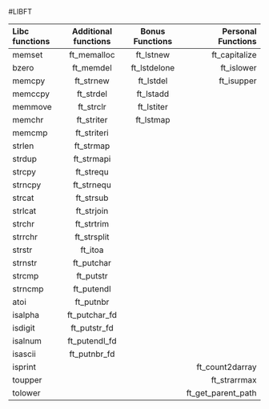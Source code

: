 #LIBFT

Libc functions | Additional functions | Bonus Functions | Personal Functions
:----------- | :-----------: | :-----------: | -----------:
memset		| ft_memalloc	| ft_lstnew		| ft_capitalize
bzero		| ft_memdel		| ft_lstdelone	| ft_islower
memcpy		| ft_strnew		| ft_lstdel		| ft_isupper
memccpy		| ft_strdel		| ft_lstadd		|
memmove		| ft_strclr		| ft_lstiter	|
memchr		| ft_striter	| ft_lstmap		|
memcmp		| ft_striteri	|				|
strlen		| ft_strmap		|				|
strdup		| ft_strmapi	|				|
strcpy		| ft_strequ		|				|
strncpy		| ft_strnequ	|			|
strcat		| ft_strsub		| |
strlcat		| ft_strjoin	| |
strchr		| ft_strtrim	| |
strrchr		| ft_strsplit	| |
strstr		| ft_itoa		| |
strnstr		| ft_putchar	| |
strcmp		| ft_putstr		| |
strncmp		| ft_putendl	| |
atoi		| ft_putnbr		| |
isalpha		| ft_putchar_fd	| |
isdigit		| ft_putstr_fd	| |
isalnum		| ft_putendl_fd	| |
isascii		| ft_putnbr_fd	| |
isprint		|| | ft_count2darray
toupper		| | | ft_strarrmax
tolower		| | | ft_get_parent_path
